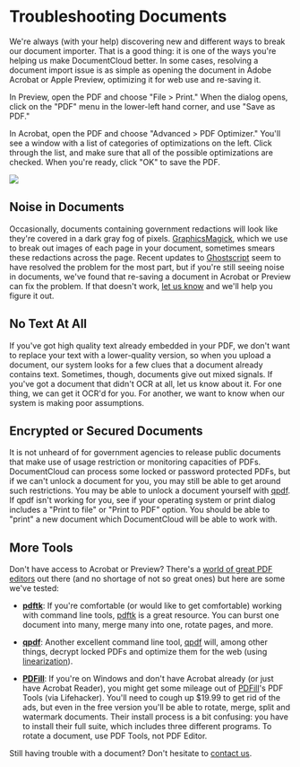 # Troubleshooting Documents

We're always (with your help) discovering new and different ways to break our document importer. That is a good thing: it is one of the ways you're helping us make DocumentCloud better. In some cases, resolving a document import issue is as simple as opening the document in Adobe Acrobat or Apple Preview, optimizing it for web use and re-saving it.

In Preview, open the PDF and choose "File > Print." When the dialog opens, click on the "PDF" menu in the lower-left hand corner, and use "Save as PDF."

In Acrobat, open the PDF and choose "Advanced > PDF Optimizer." You'll see a window with a list of categories of optimizations on the left. Click through the list, and make sure that all of the possible optimizations are checked. When you're ready, click "OK" to save the PDF.

<img src="/images/help/pdf_optimizer.jpg" class="full_line" />

## Noise in Documents

Occasionally, documents containing government redactions will look like they're covered in a dark gray fog of pixels. [GraphicsMagick][], which we use to break out images of each page in your document, sometimes smears these redactions across the page. Recent updates to [Ghostscript][] seem to have resolved the problem for the most part, but if you're still seeing noise in documents, we've found that re-saving a document in Acrobat or Preview can fix the problem. If that doesn't work, [let us know][] and we'll help you figure it out.

## No Text At All

If you've got high quality text already embedded in your PDF, we don't want to replace your text with a lower-quality version, so when you upload a document, our system looks for a few clues that a document already contains text. Sometimes, though, documents give out mixed signals. If you've got a document that didn't OCR at all, let us know about it. For one thing, we can get it OCR'd for you. For another, we want to know when our system is making poor assumptions.

## <span id="encrypted">Encrypted or Secured Documents</span>

It is not unheard of for government agencies to release public documents that make use of usage restriction or monitoring capacities of PDFs. DocumentCloud can process some locked or password protected PDFs, but if we can't unlock a document for you, you may still be able to get around such restrictions. You may be able to unlock a document yourself with [qpdf][]. If qpdf isn't working for you, see if your operating system or print dialog includes a "Print to file" or "Print to PDF" option. You should be able to "print" a new document which DocumentCloud will be able to work with.

## <span id="more">More Tools</span>

Don't have access to Acrobat or Preview? There's a [world of great PDF editors][] out there (and no shortage of not so great ones) but here are some we've tested:

  * **[pdftk][]**: If you're comfortable (or would like to get comfortable) working with command line tools, [pdftk][] is a great resource. You can burst one document into many, merge many into one, rotate pages, and more.

  * **[qpdf][]**: Another excellent command line tool, [qpdf][] will, among other things, decrypt locked PDFs and optimize them for the web (using [linearization][]).

  * **[PDFill][]**: If you're on Windows and don't have Acrobat already (or just have Acrobat Reader), you might get some mileage out of [PDFill][]'s PDF Tools (via Lifehacker). You'll need to cough up $19.99 to get rid of the ads, but even in the free version you'll be able to rotate, merge, split and watermark documents. Their install process is a bit confusing: you have to install their full suite, which includes three different programs. To rotate a document, use PDF Tools, not PDF Editor.

Still having trouble with a document? Don't hesitate to [contact us][].

[Reduce File Size]: /images/help/reduce_file_size.jpg
[GraphicsMagick]: http://www.graphicsmagick.org/
[Ghostscript]: http://pages.cs.wisc.edu/~ghost/doc/GPL/gpl900.htm
[world of great PDF editors]: http://en.wikipedia.org/wiki/List_of_PDF_software
[pdftk]: http://www.accesspdf.com/pdftk/
[PDFill]: http://pdfill.com/
[qpdf]: http://qpdf.sourceforge.net/
[linearization]: http://qpdf.sourceforge.net/files/qpdf-manual.html#ref.linearization
[contact us]: javascript:dc.ui.Dialog.contact()
[let us know]: javascript:dc.ui.Dialog.contact()
